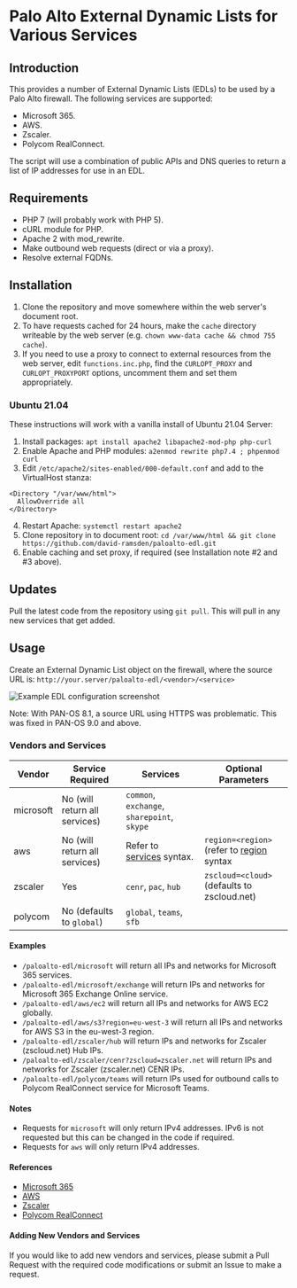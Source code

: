 # Palo Alto External Dynamic Lists for Various Services

## Introduction
This provides a number of External Dynamic Lists (EDLs) to be used by a Palo Alto firewall. The following services are supported:

* Microsoft 365.
* AWS.
* Zscaler.
* Polycom RealConnect.

The script will use a combination of public APIs and DNS queries to return a list of IP addresses for use in an EDL.

## Requirements
* PHP 7 (will probably work with PHP 5).
* cURL module for PHP.
* Apache 2 with mod_rewrite.
* Make outbound web requests (direct or via a proxy).
* Resolve external FQDNs.

## Installation
1. Clone the repository and move somewhere within the web server's document root.
2. To have requests cached for 24 hours, make the `cache` directory writeable by the web server (e.g. `chown www-data cache && chmod 755 cache`).
3. If you need to use a proxy to connect to external resources from the web server, edit `functions.inc.php`, find the `CURLOPT_PROXY` and `CURLOPT_PROXYPORT` options, uncomment them and set them appropriately.

### Ubuntu 21.04
These instructions will work with a vanilla install of Ubuntu 21.04 Server:
1. Install packages: `apt install apache2 libapache2-mod-php php-curl`
2. Enable Apache and PHP modules: `a2enmod rewrite php7.4 ; phpenmod curl`
3. Edit `/etc/apache2/sites-enabled/000-default.conf` and add to the VirtualHost stanza:
````
<Directory "/var/www/html">
  AllowOverride all
</Directory>
````
4. Restart Apache: `systemctl restart apache2`
5. Clone repository in to document root: `cd /var/www/html && git clone https://github.com/david-ramsden/paloalto-edl.git`
6. Enable caching and set proxy, if required (see Installation note #2 and #3 above).

## Updates
Pull the latest code from the repository using `git pull`. This will pull in any new services that get added.

## Usage
Create an External Dynamic List object on the firewall, where the source URL is: `http://your.server/paloalto-edl/<vendor>/<service>`

![Example EDL configuration screenshot](https://github.com/david-ramsden/paloalto-edl/blob/main/doc/resources/pa-edl-screenshot.png?raw=true "Example EDL configuration screenshot")

Note: With PAN-OS 8.1, a source URL using HTTPS was problematic. This was fixed in PAN-OS 9.0 and above.

### Vendors and Services
Vendor    | Service Required              | Services                                    | Optional Parameters                         |
----------|-------------------------------|---------------------------------------------|---------------------------------------------|
microsoft | No (will return all services) | `common`, `exchange`, `sharepoint`, `skype` |                                             |
aws       | No (will return all services) | Refer to [services](https://docs.aws.amazon.com/general/latest/gr/aws-ip-ranges.html#aws-ip-syntax) syntax. | `region=<region>` (refer to [region](https://docs.aws.amazon.com/general/latest/gr/aws-ip-ranges.html#aws-ip-syntax) syntax|
zscaler   | Yes                           | `cenr`, `pac`, `hub`                        | `zscloud=<cloud>` (defaults to zscloud.net) |
polycom   | No (defaults to `global`)     | `global`, `teams`, `sfb`                    |                                             |

#### Examples
* `/paloalto-edl/microsoft` will return all IPs and networks for Microsoft 365 services.
* `/paloalto-edl/microsoft/exchange` will return IPs and networks for Microsoft 365 Exchange Online service.
* `/paloalto-edl/aws/ec2` will return all IPs and networks for AWS EC2 globally.
* `/paloalto-edl/aws/s3?region=eu-west-3` will return all IPs and networks for AWS S3 in the eu-west-3 region.
* `/paloalto-edl/zscaler/hub` will return IPs and networks for Zscaler (zscloud.net) Hub IPs.
* `/paloalto-edl/zscaler/cenr?zscloud=zscaler.net` will return IPs and networks for Zscaler (zscaler.net) CENR IPs.
* `/paloalto-edl/polycom/teams` will return IPs used for outbound calls to Polycom RealConnect service for Microsoft Teams.

#### Notes
* Requests for `microsoft` will only return IPv4 addresses. IPv6 is not requested but this can be changed in the code if required.
* Requests for `aws` will only return IPv4 addresses.

#### References
* [Microsoft 365](https://docs.microsoft.com/en-us/microsoft-365/enterprise/urls-and-ip-address-ranges?view=o365-worldwide)
* [AWS](https://docs.aws.amazon.com/general/latest/gr/aws-ip-ranges.html)
* [Zscaler](https://config.zscaler.com/)
* [Polycom RealConnect](https://rc-docs.plcm.vc/docs/prerequisites#dns-hostnames)

#### Adding New Vendors and Services
If you would like to add new vendors and services, please submit a Pull Request with the required code modifications or submit an Issue to make a request.
